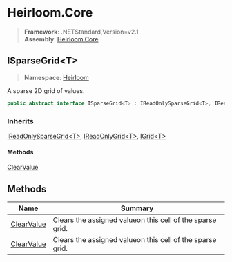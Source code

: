 # Heirloom.Core

> **Framework**: .NETStandard,Version=v2.1  
> **Assembly**: [Heirloom.Core][0]  

## ISparseGrid\<T>

> **Namespace**: [Heirloom][0]  

A sparse 2D grid of values.

```cs
public abstract interface ISparseGrid<T> : IReadOnlySparseGrid<T>, IReadOnlyGrid<T>, IGrid<T>
```

### Inherits

[IReadOnlySparseGrid\<T>][1], [IReadOnlyGrid\<T>][2], [IGrid\<T>][3]

#### Methods

[ClearValue][4]

## Methods

| Name            | Summary                                                   |
|-----------------|-----------------------------------------------------------|
| [ClearValue][4] | Clears the assigned valueon this cell of the sparse grid. |
| [ClearValue][4] | Clears the assigned valueon this cell of the sparse grid. |

[0]: ../Heirloom.Core.md
[1]: Heirloom.IReadOnlySparseGrid[T].md
[2]: Heirloom.IReadOnlyGrid[T].md
[3]: Heirloom.IGrid[T].md
[4]: Heirloom.ISparseGrid[T].ClearValue.md
